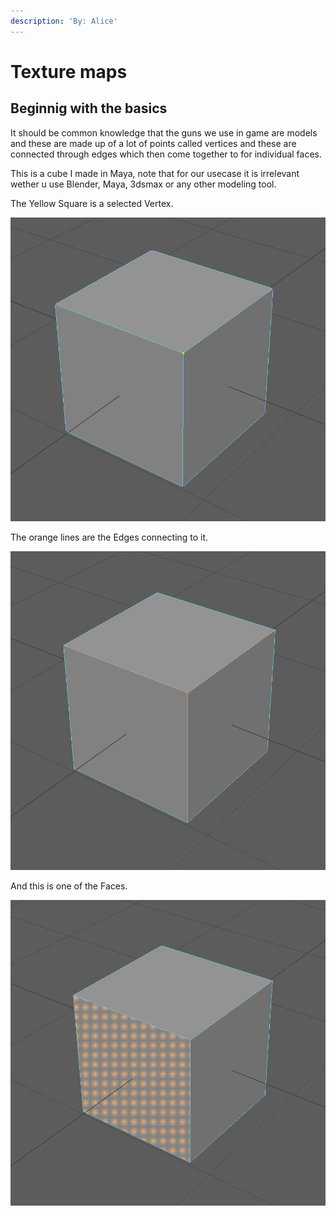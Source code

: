 ```yaml
---
description: 'By: Alice'
---
```


# Texture maps

## Beginnig with the basics

It should be common knowledge that the guns we use in game are models and these are made up of a lot of points called vertices and these are connected through edges which then come together to for individual faces.

This is a cube I made in Maya, note that for our usecase it is irrelevant wether u use Blender, Maya, 3dsmax or any other modeling tool.&#x20;

The Yellow Square is a selected Vertex.

![](<../.gitbook/assets/grafik (4).png>)

The orange lines are the Edges connecting to it.

![](<../.gitbook/assets/grafik (1).png>)

And this is one of the Faces.

![](<../.gitbook/assets/grafik (3).png>)
